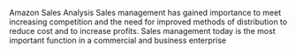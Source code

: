 Amazon Sales Analysis
Sales management has gained importance to meet increasing competition and the need for improved methods of distribution to reduce cost and to increase profits. Sales management today is the most important function in a commercial and business enterprise
